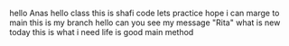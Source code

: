 hello Anas
hello class
this is shafi code
lets practice 
hope i can marge to main
this is my branch
hello can you see my message "Rita"
what is new today
this is what i need
life is good
main method